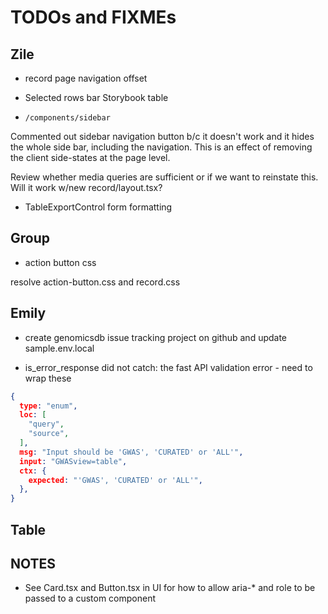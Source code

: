 # TODOs and FIXMEs

## Zile

* record page navigation offset

* Selected rows bar Storybook table

* `/components/sidebar`

Commented out sidebar navigation button b/c it doesn't work and it hides the whole side bar, including the navigation.
This is an effect of removing the client side-states at the page level.

Review whether media queries are sufficient or if we want to reinstate this.  Will it work w/new record/layout.tsx?

* TableExportControl form formatting

## Group

* action button css

resolve action-button.css and record.css


## Emily

- create genomicsdb issue tracking project on github and update sample.env.local

- is_error_response did not catch: the fast API validation error - need to wrap these

```json
{
  type: "enum",
  loc: [
    "query",
    "source",
  ],
  msg: "Input should be 'GWAS', 'CURATED' or 'ALL'",
  input: "GWASview=table",
  ctx: {
    expected: "'GWAS', 'CURATED' or 'ALL'",
  },
}
```

## Table


## NOTES

* See Card.tsx and Button.tsx in UI for how to allow aria-* and role to be passed to a custom component